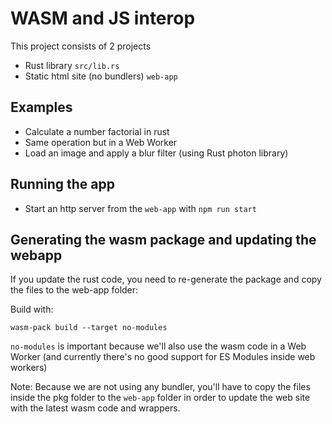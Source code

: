 # WASM and JS interop

This project consists of 2 projects
- Rust library `src/lib.rs`
- Static html site (no bundlers) `web-app`

## Examples

- Calculate a number factorial in rust
- Same operation but in a Web Worker
- Load an image and apply a blur filter (using Rust photon library)

## Running the app

- Start an http server from the `web-app` with `npm run start`


## Generating the wasm package and updating the webapp

If you update the rust code, you need to re-generate the package and copy the files to the web-app folder:

Build with:

```
wasm-pack build --target no-modules 
```

`no-modules` is important because we'll also use the wasm code in a Web Worker (and currently there's no good support for ES Modules inside web workers)

Note: Because we are not using any bundler, you'll have to copy the files inside the pkg folder to the `web-app` folder in order to update the web site with the latest wasm code and wrappers.